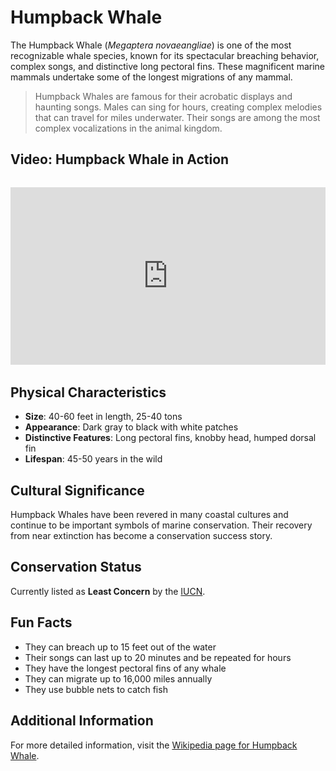 # Humpback Whale

The Humpback Whale (*Megaptera novaeangliae*) is one of the most recognizable whale species, known for its spectacular breaching behavior, complex songs, and distinctive long pectoral fins. These magnificent marine mammals undertake some of the longest migrations of any mammal.

> Humpback Whales are famous for their acrobatic displays and haunting songs. Males can sing for hours, creating complex melodies that can travel for miles underwater. Their songs are among the most complex vocalizations in the animal kingdom.

## Video: Humpback Whale in Action
<div class="video-container" style="position: relative; padding-bottom: 56.25%; height: 0; overflow: hidden; max-width: 100%; margin: 2rem 0;">
    <iframe style="position: absolute; top: 0; left: 0; width: 100%; height: 100%;" 
            src="https://www.youtube.com/embed/8X7U9qXzqXc" 
            title="Humpback Whale in Action" 
            frameborder="0" 
            allow="accelerometer; autoplay; clipboard-write; encrypted-media; gyroscope; picture-in-picture" 
            allowfullscreen>
    </iframe>
</div>

## Physical Characteristics

- **Size**: 40-60 feet in length, 25-40 tons
- **Appearance**: Dark gray to black with white patches
- **Distinctive Features**: Long pectoral fins, knobby head, humped dorsal fin
- **Lifespan**: 45-50 years in the wild

## Cultural Significance
Humpback Whales have been revered in many coastal cultures and continue to be important symbols of marine conservation. Their recovery from near extinction has become a conservation success story.

## Conservation Status
Currently listed as **Least Concern** by the [IUCN](https://www.iucnredlist.org/species/13006/50362794).

## Fun Facts
- They can breach up to 15 feet out of the water
- Their songs can last up to 20 minutes and be repeated for hours
- They have the longest pectoral fins of any whale
- They can migrate up to 16,000 miles annually
- They use bubble nets to catch fish

## Additional Information
For more detailed information, visit the [Wikipedia page for Humpback Whale](https://en.wikipedia.org/wiki/Humpback_whale). 